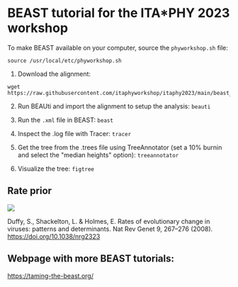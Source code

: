 # BEAST tutorial for the ITA\*PHY 2023 workshop
To make BEAST available on your computer, source the ```phyworkshop.sh``` file:
```
source /usr/local/etc/phyworkshop.sh
```
1. Download the alignment:
```
wget https://raw.githubusercontent.com/itaphyworkshop/itaphy2023/main/beast_tutorial/beast_practical_wnvl2.fa
```
2. Run BEAUti and import the alignment to setup the analysis:
```beauti```

3. Run the ```.xml``` file in BEAST:
```beast```

4. Inspect the .log file with Tracer:
```tracer```

5. Get the tree from the .trees file using TreeAnnotator (set a 10% burnin and select the "median heights" option):
```treeannotator```

6. Visualize the tree:
```figtree```

## Rate prior
<img src="./../images/mutation_rate_prior.png">

Duffy, S., Shackelton, L. & Holmes, E. Rates of evolutionary change in viruses: patterns and determinants. Nat Rev Genet 9, 267–276 (2008). https://doi.org/10.1038/nrg2323

## Webpage with more BEAST tutorials:
https://taming-the-beast.org/
